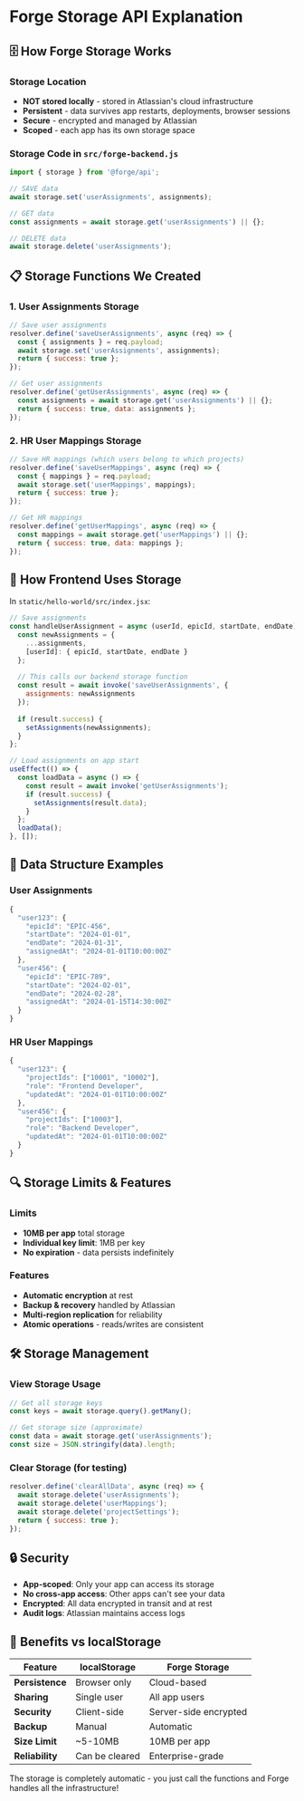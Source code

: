 # Forge Storage API Explanation

## 🗄️ How Forge Storage Works

### Storage Location
- **NOT stored locally** - stored in Atlassian's cloud infrastructure
- **Persistent** - data survives app restarts, deployments, browser sessions
- **Secure** - encrypted and managed by Atlassian
- **Scoped** - each app has its own storage space

### Storage Code in `src/forge-backend.js`

```javascript
import { storage } from '@forge/api';

// SAVE data
await storage.set('userAssignments', assignments);

// GET data  
const assignments = await storage.get('userAssignments') || {};

// DELETE data
await storage.delete('userAssignments');
```

## 📋 Storage Functions We Created

### 1. User Assignments Storage
```javascript
// Save user assignments
resolver.define('saveUserAssignments', async (req) => {
  const { assignments } = req.payload;
  await storage.set('userAssignments', assignments);
  return { success: true };
});

// Get user assignments
resolver.define('getUserAssignments', async (req) => {
  const assignments = await storage.get('userAssignments') || {};
  return { success: true, data: assignments };
});
```

### 2. HR User Mappings Storage
```javascript
// Save HR mappings (which users belong to which projects)
resolver.define('saveUserMappings', async (req) => {
  const { mappings } = req.payload;
  await storage.set('userMappings', mappings);
  return { success: true };
});

// Get HR mappings
resolver.define('getUserMappings', async (req) => {
  const mappings = await storage.get('userMappings') || {};
  return { success: true, data: mappings };
});
```

## 🔄 How Frontend Uses Storage

In `static/hello-world/src/index.jsx`:

```javascript
// Save assignments
const handleUserAssignment = async (userId, epicId, startDate, endDate) => {
  const newAssignments = {
    ...assignments,
    [userId]: { epicId, startDate, endDate }
  };
  
  // This calls our backend storage function
  const result = await invoke('saveUserAssignments', { 
    assignments: newAssignments 
  });
  
  if (result.success) {
    setAssignments(newAssignments);
  }
};

// Load assignments on app start
useEffect(() => {
  const loadData = async () => {
    const result = await invoke('getUserAssignments');
    if (result.success) {
      setAssignments(result.data);
    }
  };
  loadData();
}, []);
```

## 💾 Data Structure Examples

### User Assignments
```javascript
{
  "user123": {
    "epicId": "EPIC-456", 
    "startDate": "2024-01-01",
    "endDate": "2024-01-31",
    "assignedAt": "2024-01-01T10:00:00Z"
  },
  "user456": {
    "epicId": "EPIC-789",
    "startDate": "2024-02-01", 
    "endDate": "2024-02-28",
    "assignedAt": "2024-01-15T14:30:00Z"
  }
}
```

### HR User Mappings
```javascript
{
  "user123": {
    "projectIds": ["10001", "10002"],
    "role": "Frontend Developer",
    "updatedAt": "2024-01-01T10:00:00Z"
  },
  "user456": {
    "projectIds": ["10003"],
    "role": "Backend Developer", 
    "updatedAt": "2024-01-01T10:00:00Z"
  }
}
```

## 🔍 Storage Limits & Features

### Limits
- **10MB per app** total storage
- **Individual key limit**: 1MB per key
- **No expiration** - data persists indefinitely

### Features
- **Automatic encryption** at rest
- **Backup & recovery** handled by Atlassian
- **Multi-region replication** for reliability
- **Atomic operations** - reads/writes are consistent

## 🛠️ Storage Management

### View Storage Usage
```javascript
// Get all storage keys
const keys = await storage.query().getMany();

// Get storage size (approximate)
const data = await storage.get('userAssignments');
const size = JSON.stringify(data).length;
```

### Clear Storage (for testing)
```javascript
resolver.define('clearAllData', async (req) => {
  await storage.delete('userAssignments');
  await storage.delete('userMappings');
  await storage.delete('projectSettings');
  return { success: true };
});
```

## 🔒 Security

- **App-scoped**: Only your app can access its storage
- **No cross-app access**: Other apps can't see your data  
- **Encrypted**: All data encrypted in transit and at rest
- **Audit logs**: Atlassian maintains access logs

## 🚀 Benefits vs localStorage

| Feature | localStorage | Forge Storage |
|---------|-------------|---------------|
| **Persistence** | Browser only | Cloud-based |
| **Sharing** | Single user | All app users |
| **Security** | Client-side | Server-side encrypted |
| **Backup** | Manual | Automatic |
| **Size Limit** | ~5-10MB | 10MB per app |
| **Reliability** | Can be cleared | Enterprise-grade |

The storage is completely automatic - you just call the functions and Forge handles all the infrastructure!